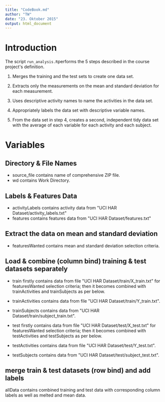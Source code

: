 ```yaml
---
title: "CodeBook.md"
author: "TW"
date: "23. Oktober 2015"
output: html_document
---
```

# Introduction

The script `run_analysis.R`performs the 5 steps described in the course project's definition.

1. Merges the training and the test sets to create one data set.

2. Extracts only the measurements on the mean and standard deviation for each measurement.

3. Uses descriptive activity names to name the activities in the data set.

4. Appropriately labels the data set with descriptive variable names.

5. From the data set in step 4, creates a second, independent tidy data set with the average of each variable for each activity and each subject.

# Variables

## Directory & File Names
- source_file contains name of comprehensive ZIP file.
- wd contains Work Directory.

## Labels & Features Data
- activityLabels contains activity data from "UCI HAR Dataset/activity_labels.txt"
- features contains features data from "UCI HAR Dataset/features.txt"


## Extract the data on mean and standard deviation
- featuresWanted contains mean and standard deviation selection criteria.


## Load & combine (column bind) training & test datasets separately
- train firstly contains data from file "UCI HAR Dataset/train/X_train.txt" for featuresWanted selection criteria; then it becomes combined with trainActivities and trainSubjects as per below.

- trainActivities contains data from file "UCI HAR Dataset/train/Y_train.txt".

- trainSubjects contains data from "UCI HAR Dataset/train/subject_train.txt".

- test firstly contains data from file "UCI HAR Dataset/test/X_test.txt" for featuresWanted selection criteria; then it becomes combined with testActivities and testSubjects as per below.

- testActivities contains data from file "UCI HAR Dataset/test/Y_test.txt".

- testSubjects contains data from "UCI HAR Dataset/test/subject_test.txt".

## merge train & test datasets (row bind) and add labels
allData contains combined training and test data with corresponding column labels as well as melted and mean data.
